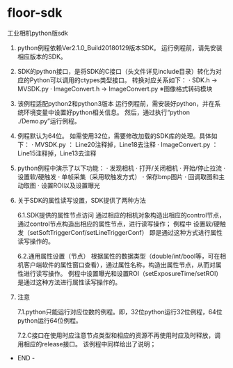# floor-sdk
工业相机python版sdk
1. python例程依赖Ver2.1.0_Build20180129版本SDK。
   运行例程前，请先安装相应版本的SDK。

2. SDK的python接口，是将SDK的C接口（头文件详见include目录）转化为对应的Python可以调用的ctypes类型接口。
   转换对应关系如下：
    · SDK.h -> MVSDK.py
    · ImageConvert.h -> ImageConvert.py   ※图像格式转码模块

3. 该例程适配python2和python3版本
   运行例程前，需安装好python，并在系统环境变量中设置好python相关信息。
   然后，通过执行“python ./Demo.py”运行例程。

4. 例程默认为64位。
   如需使用32位，需要修改加载的SDK库的处理。具体如下：
   · MVSDK.py        ： Line20注释掉，Line18去注释
   · ImageConvert.py ： Line15注释掉，Line13去注释

5. python例程中演示了以下功能：
   · 发现相机
   · 打开/关闭相机
   · 开始/停止拉流
   · 设置软/硬触发
   · 单帧采集（采用软触发方式）
   · 保存bmp图片
   · 回调取图和主动取图
   · 设置ROI以及设置曝光

6. 关于SDK的属性读写设置，SDK提供了两种方法

   6.1.SDK提供的属性节点访问
       通过相应的相机对象构造出相应的control节点，通过control节点构造出相应的属性节点，进行读写操作；
       例程中 设置软/硬触发（setSoftTriggerConf/setLineTriggerConf） 即是通过这种方式进行属性读写操作的。

   6.2.通用属性设置（节点）
       根据属性的数据类型（double/int/bool等，可在相机客户端软件的属性窗口查看），通过属性名称，构造出属性节点，从而对属性进行读写操作。
       例程中设置曝光和设置ROI（setExposureTime/setROI） 是通过这种方法进行属性读写操作的。	 

7. 注意

   7.1.python只能运行对应位数的例程。即，32位python运行32位例程，64位python运行64位例程。
   
   7.2.C接口在使用时应注意节点类型和相应的资源不再使用时应及时释放，调用相应的release接口。
       该例程中同样给出了说明；

- END -
